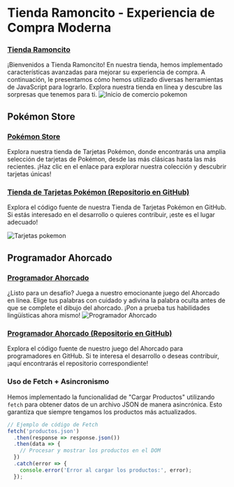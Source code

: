 # Tienda Ramoncito - Experiencia de Compra Moderna
### [Tienda Ramoncito](https://hectordanielayarachifuentes.github.io/TIENDA-RAMONCITO/)

¡Bienvenidos a Tienda Ramoncito! En nuestra tienda, hemos implementado características avanzadas para mejorar su experiencia de compra. A continuación, le presentamos cómo hemos utilizado diversas herramientas de JavaScript para lograrlo. Explora nuestra tienda en línea y descubre las sorpresas que tenemos para ti.
![Inicio de comercio pokemon](https://github.com/HectorDanielAyarachiFuentes/TIENDA-RAMONCITO/blob/main/Fotos%20readme/Opera%20Instant%C3%A1nea_2023-09-28_163500_hectordanielayarachifuentes.github.io.png?raw=true)
## Pokémon Store
### [Pokémon Store](https://hectordanielayarachifuentes.github.io/TARJETAS-POKEMON-STORE/index.html)

Explora nuestra tienda de Tarjetas Pokémon, donde encontrarás una amplia selección de tarjetas de Pokémon, desde las más clásicas hasta las más recientes. ¡Haz clic en el enlace para explorar nuestra colección y descubrir tarjetas únicas!
### [Tienda de Tarjetas Pokémon (Repositorio en GitHub)](https://github.com/HectorDanielAyarachiFuentes/TARJETAS-POKEMON-STORE?fbclid=IwAR00KdXIjbbvlkJv4I_64HRnh-Gm4JPAtwQF1Zgw4m0gfL0Xp_iniOuYUm4)

Explora el código fuente de nuestra Tienda de Tarjetas Pokémon en GitHub. Si estás interesado en el desarrollo o quieres contribuir, ¡este es el lugar adecuado!

![Tarjetas pokemon](https://github.com/HectorDanielAyarachiFuentes/TIENDA-RAMONCITO/blob/main/Fotos%20readme/Opera%20Instant%C3%A1nea_2023-09-28_163335_hectordanielayarachifuentes.github.io.png?raw=true)
## Programador Ahorcado
### [Programador Ahorcado](https://hectordanielayarachifuentes.github.io/ahorcado/)

¿Listo para un desafío? Juega a nuestro emocionante juego del Ahorcado en línea. Elige tus palabras con cuidado y adivina la palabra oculta antes de que se complete el dibujo del ahorcado. ¡Pon a prueba tus habilidades lingüísticas ahora mismo!
![Programador Ahorcado](https://github.com/HectorDanielAyarachiFuentes/TIENDA-RAMONCITO/blob/main/Fotos%20readme/Opera%20Instant%C3%A1nea_2023-09-28_163346_hectordanielayarachifuentes.github.io.png?raw=true)

### [Programador Ahorcado (Repositorio en GitHub)](https://github.com/HectorDanielAyarachiFuentes/ahorcado)

Explora el código fuente de nuestro juego del Ahorcado para programadores en GitHub. Si te interesa el desarrollo o deseas contribuir, ¡aquí encontrarás el repositorio correspondiente!

### Uso de Fetch + Asincronismo

Hemos implementado la funcionalidad de "Cargar Productos" utilizando `fetch` para obtener datos de un archivo JSON de manera asincrónica. Esto garantiza que siempre tengamos los productos más actualizados.

```javascript
// Ejemplo de código de Fetch
fetch('productos.json')
  .then(response => response.json())
  .then(data => {
    // Procesar y mostrar los productos en el DOM
  })
  .catch(error => {
    console.error('Error al cargar los productos:', error);
  });
